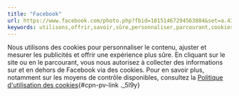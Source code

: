 ```yaml
---
title: "Facebook"
url: https://www.facebook.com/photo.php?fbid=10151467294563884&set=a.431900763883.238082.8340223883&type=1&ref=nf
keywords: utilisons,offrir,savoir,sûre,personnaliser,parcourant,cookies,publicités,facebook,site,politique
---
```

Nous utilisons des cookies pour personnaliser le contenu, ajuster et mesurer les publicités et offrir une expérience plus sûre. En cliquant sur le site ou en le parcourant, vous nous autorisez à collecter des informations sur et en dehors de Facebook via des cookies. Pour en savoir plus, notamment sur les moyens de contrôle disponibles, consultez la [Politique d'utilisation des cookies](https://www.facebook.com/policies/cookies/){#cpn-pv-link ._5l9y}
